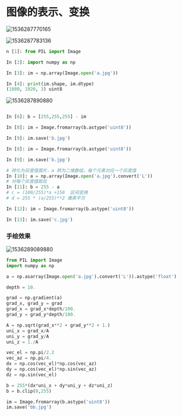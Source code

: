 # 图像的表示、变换

![1536287770165](C:\Users\DR2016~1\AppData\Local\Temp\1536287770165.png)

![1536287783136](C:\Users\DR2016~1\AppData\Local\Temp\1536287783136.png)





```python
n [1]: from PIL import Image

In [2]: import numpy as np

In [3]: im = np.array(Image.open('a.jpg'))

In [4]: print(im.shape, im.dtype)
(1080, 1920, 3) uint8
```



![1536287890880](C:\Users\DR2016~1\AppData\Local\Temp\1536287890880.png)



```python

In [6]: b = [255,255,255] - im

In [8]: im = Image.fromarray(b.astype('uint8'))

In [9]: im.save('b.jpg')
```



```python
In [8]: im = Image.fromarray(b.astype('uint8'))

In [9]: im.save('b.jpg')

# 转化为灰度值图片，a 转为二维数组，每个元素对应一个灰度值
In [10]: a = np.array(Image.open('a.jpg').convert('L'))   
# 对每个灰度值取反
In [11]: b = 255 - a
# c = (100/255)*a +150  区间变换
# d = 255 * (a/255)**2 像素平方

In [12]: im = Image.fromarray(b.astype('uint8'))

In [13]: im.save('c.jpg')
```



### 手绘效果

![1536289089880](C:\Users\DR2016~1\AppData\Local\Temp\1536289089880.png)



```python
from PIL import Image
import numpy as	np

a = np.asarray(Image.open('a.jpg').convert('L')).astype('float')

depth = 10.

grad = np.gradient(a)
grad_x, grad_y = grad
grad_x = grad_x*depth/100.
grad_y = grad_y*depth/100.

A = np.sqrt(grad_x**2 + grad_y**2 + 1.)
uni_x = grad_x/A
uni_y = grad_y/A
uni_z = 1./A

vec_el = np.pi/2.2
vec_az = np.pi/4.
dx = np.cos(vec_el)*np.cos(vec_az)
dy = np.cos(vec_el)*np.sin(vec_az)
dz = np.sin(vec_el)

b = 255*(dx*uni_x + dy*uni_y + dz*uni_z)
b = b.clip(0,255)

im = Image.fromarray(b.astype('uint8'))
im.save('bb.jpg')


```

